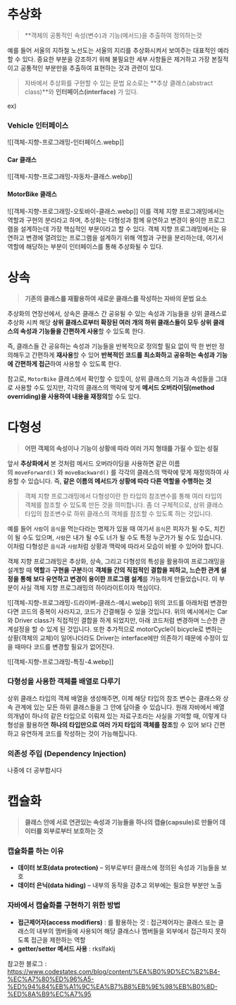 # 추상화
> **객체의 공통적인 속성(변수)과 기능(메서드)을 추출하여 정의하는것

예를 들어 서울의 지하철 노선도는 서울의 지리를 추상화시켜서 보여주는 대표적인 예라 할 수 있다. 중요한 부분을 강조하기 위해 불필요한 세부 사항들은 제거하고 가장 본질적이고 공통적인 부분만을 추출하여 표현하는 것과 관련이 있다.

> 자바에서 추상화를 구현할 수 있는 문법 요소로는 **추상 클래스(abstract class)**와 **인터페이스(interface)** 가 있다.

ex) 
### Vehicle 인터페이스
![[객체-지향-프로그래밍-인터페이스.webp]]

#### Car 클래스
![[객체-지향-프로그래밍-자동차-클래스.webp]]

#### MotorBike 클래스
![[객체-지향-프로그래밍-오토바이-클래스.webp]]
이를 객체 지향 프로그래밍에서는 역할과 구현의 분리라고 하며, 추상화는 다형성과 함께 유연하고 변경이 용이한 프로그램을 설계하는데 가장 핵심적인 부분이라고 할 수 있다.
객체 지향 프로그래밍에서는 유연하고 변경에 열려있는 프로그램을 설계하기 위해 역할과 구현을 분리하는데, 여기서 역할에 해당하는 부분이 인터페이스를 통해 추상화될 수 있다.
# 상속
> **기존의 클래스를 재활용하여 새로운 클래스를 작성하는 자바의 문법 요소**

추상화의 연장선에서, 상속은 클래스 간 공유될 수 있는 속성과 기능들을 상위 클래스로 추상화 시켜 해당 **상위 클래스로부터 확장된 여러 개의 하위 클래스들이 모두 상위 클래스의 속성과 기능들을 간편하게 사용**할 수 있도록 한다.

즉, 클래스들 간 공유하는 속성과 기능들을 반복적으로 정의할 필요 없이 딱 한 번만 정의해두고 간편하게 **재사용**할 수 있어 **반복적인 코드를 최소화하고 공유하는 속성과 기능에 간편하게 접근**하여 사용할 수 있도록 한다.

참고로, `MotorBike` 클래스에서 확인할 수 있듯이, 상위 클래스의 기능과 속성들을 그대로 사용할 수도 있지만, 각각의 클래스의 맥락에 맞게 **메서드 오버라이딩(method overriding)을 사용하여 내용을 재정의**할 수도 있다.

# 다형성
> **어떤 객체의 속성이나 기능이 상황에 따라 여러 가지 형태를 가질 수 있는 성질**

앞서 **추상화에서** 본 것처럼 메서드 오버라이딩을 사용하면 같은 이름의 `moveForward()` 와 `moveBackward()` 를 각각의 클래스의 맥락에 맞게 재정의하여 사용할 수 있습니다. 즉, **같은 이름의 메서드가** **상황에 따라 다른 역할을 수행하는 것**

>객체 지향 프로그래밍에서 다형성이란 한 타입의 참조변수를 통해 여러 타입의 객체를 참조할 수 있도록 만든 것을 의미합니다. 좀 더 구체적으로, 상위 클래스 타입의 참조변수로 하위 클래스의 객체를 참조할 수 있도록 하는 것입니다.

예를 들어 `사람`이 `음식`을 먹는다라는 명제가 있을 때 여기서 `음식`은 피자가 될 수도, 치킨이 될 수도 있으며, `사람`은 내가 될 수도 너가 될 수도 특정 누군가가 될 수도 있습니다. 이처럼 다형성은 `음식`과 `사람`처럼 상황과 맥락에 따라서 모습이 바뀔 수 있어야 합니다.

객체 지향 프로그래밍은 추상화, 상속, 그리고 다형성의 특성을 활용하여 프로그래밍을 설계할 때 **역할**과 **구현을 구분**하여 **객체들 간의 직접적인 결합을 피하고, 느슨한 관계 설정을 통해 보다 유연하고 변경이 용이한 프로그램 설계**를 가능하게 만들었습니다. 이 부분이 사실 객체 지향 프로그래밍의 하이라이트이자 핵심이다.

![[객체-지향-프로그래밍-드라이버-클래스-예시.webp]]
위의 코드를 아래처럼 변경한다면 코드의 중복이 사라지고, 코드가 간결해질 수 있을 것입니다. 위의 예시에서는 Car와 Driver class가 직접적인 결합을 하게 되었지만, 아래 코드처럼 변경하며 느슨한 관계설정을 할 수 있게 된 것입니다. 
또한 추가적으로 motorCycle이 bicycle로 변하는 상황(객체의 교체)이 일어나더라도 Driver는 interface에만 의존하기 때문에 수정이 있을 때마다 코드를 변경할 필요가 없어진다.

![[객체-지향-프로그래밍-특징-4.webp]]

### 다형성을 사용한 객체를 배열로 다루기

상위 클래스 타입의 객체 배열을 생성해주면, 이제 해당 타입의 참조 변수는 클래스와 상속 관계에 있는 모든 하위 클래스들을 그 안에 담아줄 수 있습니다. 원래 자바에서 배열의개념이 하나의 같은 타입으로 이뤄져 있는 자료구조라는 사실을 기억할 때, 이렇게 다형성을 활용하면 **하나의 타입만으로 여러 가지 타입의 객체를 참조**할 수 있어 보다 간편하고 유연하게 코드를 작성하는 것이 가능해집니다.


### 의존성 주입 (Dependency Injection)
나중에 더 공부합시다

# 캡슐화
> **클래스 안에 서로 연관있는 속성과 기능들을 하나의 캡슐(capsule)로 만들어 데이터를 외부로부터 보호하는 것**

### 캡슐화를 하는 이유
- **데이터 보호(data protection)** – 외부로부터 클래스에 정의된 속성과 기능들을 보호
- **데이터 은닉(data hiding)** – 내부의 동작을 감추고 외부에는 필요한 부분만 노출

### 자바에서 캡슐화를 구현하기 위한 방법

- **접근제어자(access modifiers)** : 를 활용하는 것 :  접근제어자는 클래스 또는 클래스의 내부의 멤버들에 사용되어 해당 클래스나 멤버들을 외부에서 접근하지 못하도록 접근을 제한하는 역할
- **getter/setter 메서드 사용** :  rkslfaklj


참고한 블로그 : https://www.codestates.com/blog/content/%EA%B0%9D%EC%B2%B4-%EC%A7%80%ED%96%A5-%ED%94%84%EB%A1%9C%EA%B7%B8%EB%9E%98%EB%B0%8D-%ED%8A%B9%EC%A7%95

